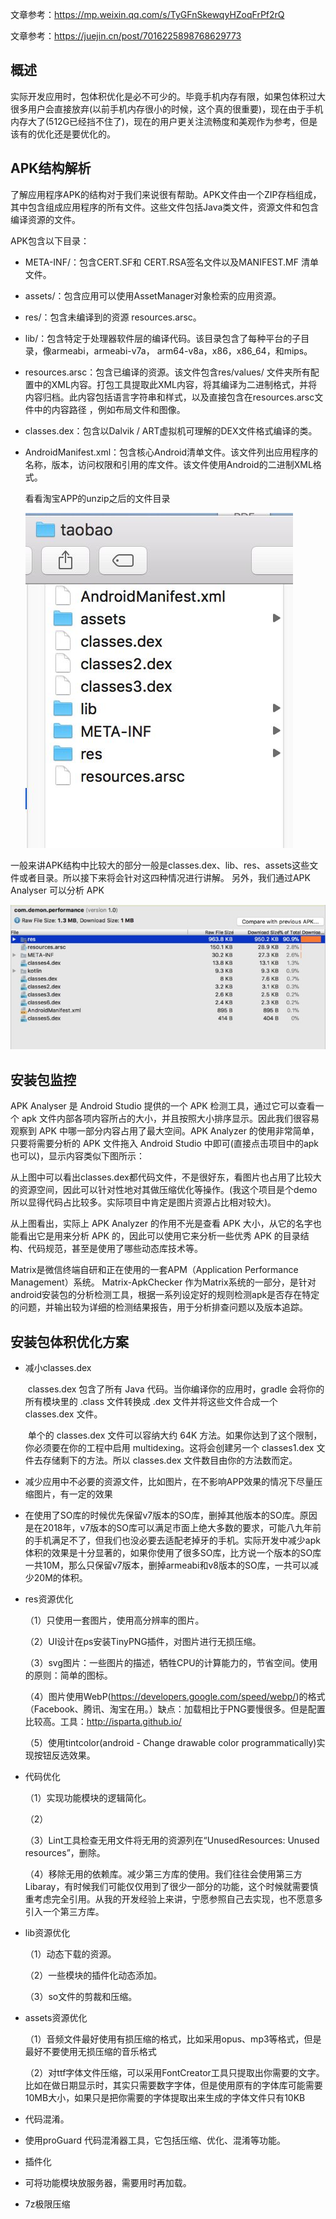 文章参考：https://mp.weixin.qq.com/s/TyGFnSkewqyHZoqFrPf2rQ

文章参考：https://juejin.cn/post/7016225898768629773

## 概述

实际开发应用时，包体积优化是必不可少的。毕竟手机内存有限，如果包体积过大很多用户会直接放弃(以前手机内存很小的时候，这个真的很重要)，现在由于手机内存大了(512G已经挡不住了)，现在的用户更关注流畅度和美观作为参考，但是该有的优化还是要优化的。



## APK结构解析

了解应用程序APK的结构对于我们来说很有帮助。APK文件由一个ZIP存档组成，其中包含组成应用程序的所有文件。这些文件包括Java类文件，资源文件和包含编译资源的文件。

APK包含以下目录：

- META-INF/：包含CERT.SF和 CERT.RSA签名文件以及MANIFEST.MF 清单文件。

- assets/：包含应用可以使用AssetManager对象检索的应用资源。

- res/：包含未编译到的资源 resources.arsc。

- lib/：包含特定于处理器软件层的编译代码。该目录包含了每种平台的子目录，像armeabi，armeabi-v7a， arm64-v8a，x86，x86_64，和mips。

- resources.arsc：包含已编译的资源。该文件包含res/values/ 文件夹所有配置中的XML内容。打包工具提取此XML内容，将其编译为二进制格式，并将内容归档。此内容包括语言字符串和样式，以及直接包含在resources.arsc文件中的内容路径 ，例如布局文件和图像。

- classes.dex：包含以Dalvik / ART虚拟机可理解的DEX文件格式编译的类。

- AndroidManifest.xml：包含核心Android清单文件。该文件列出应用程序的名称，版本，访问权限和引用的库文件。该文件使用Android的二进制XML格式。

  

  看看淘宝APP的unzip之后的文件目录

  ![图片](images/640.jpeg)

一般来讲APK结构中比较大的部分一般是classes.dex、lib、res、assets这些文件或者目录。所以接下来将会针对这四种情况进行讲解。
另外，我们通过APK Analyser 可以分析 APK

![图片](images/640-20220418120723497.jpeg)










## 安装包监控


APK Analyser 是 Android Studio 提供的一个 APK 检测工具，通过它可以查看一个 apk 文件内部各项内容所占的大小，并且按照大小排序显示。因此我们很容易观察到 APK 中哪一部分内容占用了最大空间。APK Analyzer 的使用非常简单，只要将需要分析的 APK 文件拖入 Android Studio 中即可(直接点击项目中的apk也可以)，显示内容类似下图所示：



从上图中可以看出classes.dex都代码文件，不是很好东，看图片也占用了比较大的资源空间，因此可以针对性地对其做压缩优化等操作。(我这个项目是个demo所以显得代码占比较多。实际项目中肯定是图片资源占比相对较大)。


从上图看出，实际上 APK Analyzer 的作用不光是查看 APK 大小，从它的名字也能看出它是用来分析 APK 的，因此可以使用它来分析一些优秀 APK 的目录结构、代码规范，甚至是使用了哪些动态库技术等。



Matrix是微信终端自研和正在使用的一套APM（Application Performance Management）系统。 Matrix-ApkChecker 作为Matrix系统的一部分，是针对android安装包的分析检测工具，根据一系列设定好的规则检测apk是否存在特定的问题，并输出较为详细的检测结果报告，用于分析排查问题以及版本追踪。





## 安装包体积优化方案

- 减小classes.dex

  ​		classes.dex 包含了所有 Java 代码。当你编译你的应用时，gradle 会将你的所有模块里的 .class 文件转换成 .dex 文件并将这些文件合成一个 classes.dex 文件。

  ​		单个的 classes.dex 文件可以容纳大约 64K 方法。如果你达到了这个限制，你必须要在你的工程中启用 multidexing。这将会创建另一个 classes1.dex 文件去存储剩下的方法。所以 classes.dex 文件数目由你的方法数而定。

- 减少应用中不必要的资源文件，比如图片，在不影响APP效果的情况下尽量压缩图片，有一定的效果

- 在使用了SO库的时候优先保留v7版本的SO库，删掉其他版本的SO库。原因是在2018年，v7版本的SO库可以满足市面上绝大多数的要求，可能八九年前的手机满足不了，但我们也没必要去适配老掉牙的手机。实际开发中减少apk体积的效果是十分显著的，如果你使用了很多SO库，比方说一个版本的SO库一共10M，那么只保留v7版本，删掉armeabi和v8版本的SO库，一共可以减少20M的体积。

- res资源优化

  （1）只使用一套图片，使用高分辨率的图片。

  （2）UI设计在ps安装TinyPNG插件，对图片进行无损压缩。

  （3）svg图片：一些图片的描述，牺牲CPU的计算能力的，节省空间。使用的原则：简单的图标。

  （4）图片使用WebP(https://developers.google.com/speed/webp/)的格式（Facebook、腾讯、淘宝在用。）缺点：加载相比于PNG要慢很多。但是配置比较高。工具：http://isparta.github.io/

  （5）使用tintcolor(android - Change drawable color programmatically)实现按钮反选效果。

- 代码优化

  （1）实现功能模块的逻辑简化。

  （2）

  （3）Lint工具检查无用文件将无用的资源列在“UnusedResources: Unused resources”，删除。

  （4）移除无用的依赖库。减少第三方库的使用。我们往往会使用第三方Libaray，有时候我们可能仅仅用到了很少一部分的功能，这个时候就需要慎重考虑完全引用。从我的开发经验上来讲，宁愿参照自己去实现，也不愿意多引入一个第三方库。

- lib资源优化

  （1）动态下载的资源。

  （2）一些模块的插件化动态添加。

  （3）so文件的剪裁和压缩。

- assets资源优化

  （1）音频文件最好使用有损压缩的格式，比如采用opus、mp3等格式，但是最好不要使用无损压缩的音乐格式

  （2）对ttf字体文件压缩，可以采用FontCreator工具只提取出你需要的文字。比如在做日期显示时，其实只需要数字字体，但是使用原有的字体库可能需要10MB大小，如果只是把你需要的字体提取出来生成的字体文件只有10KB

- 代码混淆。

- 使用proGuard 代码混淆器工具，它包括压缩、优化、混淆等功能。

- 插件化

- 可将功能模块放服务器，需要用时再加载。

- 7z极限压缩